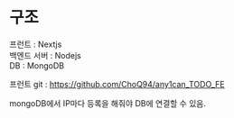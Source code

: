 # 구조

프런트 : Nextjs<br/>
백엔드 서버 : Nodejs<br/>
DB : MongoDB<br/>

프런트 git : https://github.com/ChoQ94/any1can_TODO_FE

mongoDB에서 IP마다 등록을 해줘야 DB에 연결할 수 있음.


